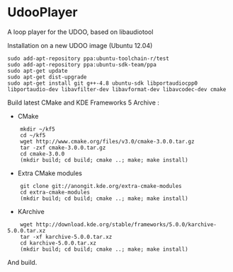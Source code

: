 UdooPlayer
==========

A loop player for the UDOO, based on libaudiotool

Installation on a new UDOO image (Ubuntu 12.04)

    sudo add-apt-repository ppa:ubuntu-toolchain-r/test
    sudo add-apt-repository ppa:ubuntu-sdk-team/ppa
    sudo apt-get update
    sudo apt-get dist-upgrade
    sudo apt-get install git g++-4.8 ubuntu-sdk libportaudiocpp0 libportaudio-dev libavfilter-dev libavformat-dev libavcodec-dev cmake
  

Build latest CMake and KDE Frameworks 5 Archive : 

* CMake
```
    mkdir ~/kf5
    cd ~/kf5 
    wget http://www.cmake.org/files/v3.0/cmake-3.0.0.tar.gz
    tar -zxf cmake-3.0.0.tar.gz
    cd cmake-3.0.0
    (mkdir build; cd build; cmake ..; make; make install)
```    
* Extra CMake modules
```
    git clone git://anongit.kde.org/extra-cmake-modules
    cd extra-cmake-modules
    (mkdir build; cd build; cmake ..; make; make install)
```    
* KArchive
```
    wget http://download.kde.org/stable/frameworks/5.0.0/karchive-5.0.0.tar.xz
    tar -xf karchive-5.0.0.tar.xz
    cd karchive-5.0.0.tar.xz
    (mkdir build; cd build; cmake ..; make; make install)
```

And build.
